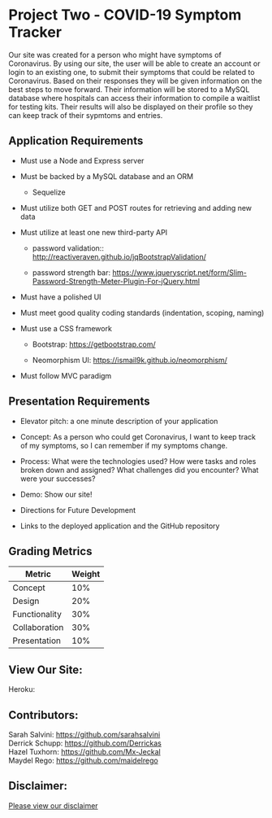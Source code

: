 # Project Two - COVID-19 Symptom Tracker 
Our site was created for a person who might have symptoms of Coronavirus. By using our site, the user will be able to create an account or login to an existing one, to submit their symptoms that could be related to Coronavirus. Based on their responses they will be given information on the best steps to move forward. Their information will be stored to a MySQL database where hospitals can access their information to compile a waitlist for testing kits. Their results will also be displayed on their profile so they can keep track of their sypmtoms and entries.  


## Application Requirements

* Must use a Node and Express server

* Must be backed by a MySQL database and an ORM 
    * Sequelize

* Must utilize both GET and POST routes for retrieving and adding new data

* Must utilize at least one new third-party API
    * password validation:: http://reactiveraven.github.io/jqBootstrapValidation/

    * password strength bar: https://www.jqueryscript.net/form/Slim-Password-Strength-Meter-Plugin-For-jQuery.html

* Must have a polished UI 

* Must meet good quality coding standards (indentation, scoping, naming)

* Must use a CSS framework 
    * Bootstrap: https://getbootstrap.com/

    * Neomorphism UI: https://ismail9k.github.io/neomorphism/

* Must follow MVC paradigm



## Presentation Requirements

* Elevator pitch: a one minute description of your application

* Concept: As a person who could get Coronavirus, I want to keep track of my symptoms, so I can remember if my symptoms change.

* Process: What were the technologies used? How were tasks and roles broken down and assigned? What challenges did you encounter? What were your successes?

* Demo: Show our site!

* Directions for Future Development

* Links to the deployed application and the GitHub repository


## Grading Metrics 

| Metric        | Weight | 
| ---           | ---    |
| Concept       | 10%    |
| Design        | 20%    |
| Functionality | 30%    |
| Collaboration | 30%    |
| Presentation  | 10%    |

## View Our Site: 
Heroku: 


## Contributors: 

Sarah Salvini: https://github.com/sarahsalvini
<br>
Derrick Schupp: https://github.com/Derrickas
<br>
Hazel Tuxhorn: https://github.com/Mx-Jeckal
<br>
Maydel Rego: https://github.com/maidelrego


## Disclaimer: 
[Please view our disclaimer](disclaimer.md)